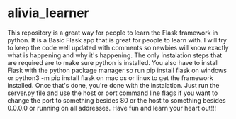 # alivia_learner
This repository is a great way for people to learn the Flask framework in python. It is a Basic Flask app that is great for people to learn with. I will try to keep the code well updated with comments so newbies will know exactly what is happening and why it's happening. 
The only instalation steps that are required are to make sure python is installed. You also have to install Flask with the python package manager so run 
pip install flask 
on windows or 
python3 -m pip install flask 
on mac os or linux to get the framework installed.
Once that's done, you're done with the instalation. Just run the server.py file and use the host or port command line flags if you want to change the port to something besides 80 or the host to something besides 0.0.0.0 or running on all addresses.
Have fun and learn your heart out!!!
